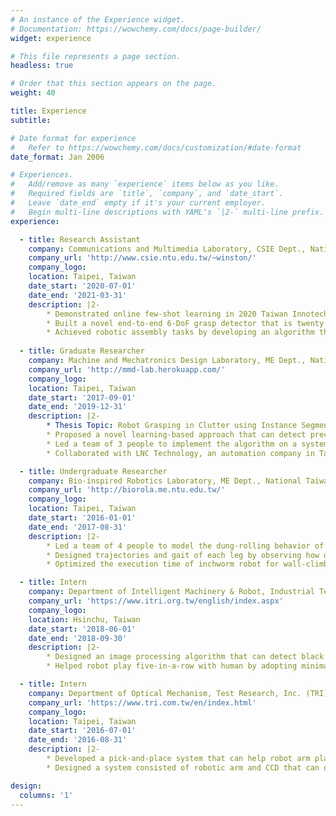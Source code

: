 ```yaml
---
# An instance of the Experience widget.
# Documentation: https://wowchemy.com/docs/page-builder/
widget: experience

# This file represents a page section.
headless: true

# Order that this section appears on the page.
weight: 40

title: Experience
subtitle:

# Date format for experience
#   Refer to https://wowchemy.com/docs/customization/#date-format
date_format: Jan 2006

# Experiences.
#   Add/remove as many `experience` items below as you like.
#   Required fields are `title`, `company`, and `date_start`.
#   Leave `date_end` empty if it's your current employer.
#   Begin multi-line descriptions with YAML's `|2-` multi-line prefix.
experience:

  - title: Research Assistant
    company: Communications and Multimedia Laboratory, CSIE Dept., National Taiwan University
    company_url: 'http://www.csie.ntu.edu.tw/~winston/'
    company_logo:
    location: Taipei, Taiwan
    date_start: '2020-07-01'
    date_end: '2021-03-31'
    description: |2-
        * Demonstrated online few-shot learning in 2020 Taiwan Innotech Expo where a robotic arm firstly picks up an unseen object in front of a camera and an object detector can be improved according to the new captured image
        * Built a novel end-to-end 6-DoF grasp detector that is twenty times faster and more accurate than previous end-to-end learning-based approaches on unseen cluttered objects
        * Achieved robotic assembly tasks by developing an algorithm that can detect 6-DoF grasps and planned a series of actions, such as grasping and re-grasping, based on the subsequent task
        
  - title: Graduate Researcher
    company: Machine and Mechatronics Design Laboratory, ME Dept., National Taiwan University
    company_url: 'http://mmd-lab.herokuapp.com/'
    company_logo:
    location: Taipei, Taiwan
    date_start: '2017-09-01'
    date_end: '2019-12-31'
    description: |2-
        * Thesis Topic: Robot Grasping in Clutter using Instance Segmentation and Representation Learning
        * Proposed a novel learning-based approach that can detect precise and accurate grasps on dense clutter scene based on noisy RGB-D image and outperformed previous end-to-end learning-based approaches on bin-picking tasks
        * Led a team of 3 people to implement the algorithm on a system consisted of the robot arm with a two-jaw parallel gripper and Kinect V2
        * Collaborated with LNC Technology, an automation company in Taiwan, for demonstrating random bin picking at 2019 Taiwan Automation Intelligence and Robot Show

  - title: Undergraduate Researcher
    company: Bio-inspired Robotics Laboratory, ME Dept., National Taiwan University
    company_url: 'http://biorola.me.ntu.edu.tw/'
    company_logo:
    location: Taipei, Taiwan
    date_start: '2016-01-01'
    date_end: '2017-08-31'
    description: |2-
        * Led a team of 4 people to model the dung-rolling behavior of dung beetle and developed corresponding dung beetle robot that can reliably roll a ball
        * Designed trajectories and gait of each leg by observing how dung beetles synchronize their legs during the dung-rolling motion
        * Optimized the execution time of inchworm robot for wall-climbing and enhanced the speed of the movement by 60%

  - title: Intern
    company: Department of Intelligent Machinery & Robot, Industrial Technology Research Institute (ITRI)
    company_url: 'https://www.itri.org.tw/english/index.aspx'
    company_logo:
    location: Hsinchu, Taiwan
    date_start: '2018-06-01'
    date_end: '2018-09-30'
    description: |2-
        * Designed an image processing algorithm that can detect black and white stones on the chessboard
        * Helped robot play five-in-a-row with human by adopting minimax algorithm and alpha-beta pruning

  - title: Intern
    company: Department of Optical Mechanism, Test Research, Inc. (TRI)
    company_url: 'https://www.tri.com.tw/en/index.html'
    company_logo:
    location: Taipei, Taiwan
    date_start: '2016-07-01'
    date_end: '2016-08-31'
    description: |2-
        * Developed a pick-and-place system that can help robot arm place chips onto different plates after AOI machine defined the chips as either normal or defective ones
        * Designed a system consisted of robotic arm and CCD that can detect defects on laptop

design:
  columns: '1'
---
```

